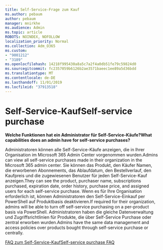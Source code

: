 ```yaml
---
title: Self-Service-Frage zum Kauf
ms.author: pebaum
author: pebaum
manager: mnirkhe
ms.audience: Admin
ms.topic: article
ROBOTS: NOINDEX, NOFOLLOW
localization_priority: Normal
ms.collection: Adm_O365
ms.custom:
- "9001212"
- "3189"
ms.openlocfilehash: 14218f995430a8a5c7a2f4a0db51fe79c59824d0
ms.sourcegitcommit: fc2357059b6126b2ae3571baeec1ee89a5d36bdd
ms.translationtype: MT
ms.contentlocale: de-DE
ms.lasthandoff: 11/01/2019
ms.locfileid: "37913518"
---
```

# <a name="self-service-purchase"></a><span data-ttu-id="6a7fd-102">Self-Service-Kauf</span><span class="sxs-lookup"><span data-stu-id="6a7fd-102">Self-service purchase</span></span>

<span data-ttu-id="6a7fd-103">**Welche Funktionen hat ein Administrator für Self-Service-Käufe?**</span><span class="sxs-lookup"><span data-stu-id="6a7fd-103">**What capabilities does an admin have for self-service purchases?**</span></span>

<span data-ttu-id="6a7fd-104">Administratoren können alle Self-Service-Käufe anzeigen, die in Ihrer Organisation im Microsoft 365 Admin Center vorgenommen wurden.</span><span class="sxs-lookup"><span data-stu-id="6a7fd-104">Admins can view all self-service purchases made in their organization in the Microsoft 365 admin center.</span></span> <span data-ttu-id="6a7fd-105">Sie können das Produkt, den Käufer Namen, die erworbenen Abonnements, das Ablaufdatum, den Bestellverlauf, den Kaufpreis und die zugewiesenen Benutzer für jeden Self-Service-Kauf anzeigen.</span><span class="sxs-lookup"><span data-stu-id="6a7fd-105">They can see the product, purchaser name, subscriptions purchased, expiration date, order history, purchase price, and assigned users for each self-service purchase.</span></span>  <span data-ttu-id="6a7fd-106">Wenn es für Ihre Organisation erforderlich ist, können Administratoren den Self-Service-Einkauf per PowerShell auf Produktbasis deaktivieren.</span><span class="sxs-lookup"><span data-stu-id="6a7fd-106">If required for their organization, admins will be able to turn off self-service purchasing on a per-product basis via PowerShell.</span></span>  <span data-ttu-id="6a7fd-107">Administratoren haben die gleiche Datenverwaltung und Zugriffsrichtlinien für Produkte, die über Self-Service Purchase oder zentral erworben wurden.</span><span class="sxs-lookup"><span data-stu-id="6a7fd-107">Admins have the same data management and access policies over products bought through self-service purchase or centrally.</span></span>

[<span data-ttu-id="6a7fd-108">FAQ zum Self-Service-Kauf</span><span class="sxs-lookup"><span data-stu-id="6a7fd-108">Self-service purchase FAQ</span></span>](https://aka.ms/self-service-purchase-faq)

